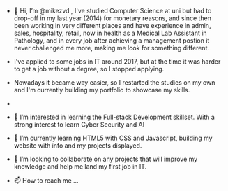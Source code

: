 - 👋 Hi, I’m @mikezvd , I've studied Computer Science at uni but had to drop-off in my last year (2014) for monetary reasons, and since then been working in very different places and have experience in admin, sales, hospitality, retail, now in health as a Medical Lab Assistant in Pathology, and in every job after achieving a management postion it never challenged me more, making me look for something different. 

- I've applied to some jobs in IT around 2017, but at the time it was harder to get a job without a degree, so I stopped applying.
- Nowadays it became way easier, so I restarted the studies on my own and I'm currently building my portfolio to showcase my skills.
- 
- 👀 I’m interested in learning the Full-stack Development skillset. With a strong interest to learn Cyber Security and AI
- 🌱 I’m currently learning HTML5 with CSS and Javascript, building my website with info and my projects displayed.
- 💞️ I’m looking to collaborate on any projects that will improve my knowledge and help me land my first job in IT.
- 📫 How to reach me ...

<!---
mikezvd/mikezvd is a ✨ special ✨ repository because its `README.md` (this file) appears on your GitHub profile.
You can click the Preview link to take a look at your changes.
--->
